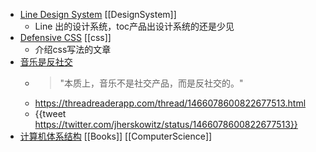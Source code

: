 - [Line Design System](https://designsystem.line.me) [[DesignSystem]]
	- Line 出的设计系统，toc产品出设计系统的还是少见
- [Defensive CSS](https://ishadeed.com/article/defensive-css/#flexbox-wrapping) [[css]]
	- 介绍css写法的文章
- [音乐是反社交](https://www.ruanyifeng.com/blog/2021/12/weekly-issue-188.html)
	- > "本质上，音乐不是社交产品，而是反社交的。"
	- https://threadreaderapp.com/thread/1466078600822677513.html
	- {{tweet https://twitter.com/jherskowitz/status/1466078600822677513}}
- [计算机体系结构](https://foxsen.github.io/archbase/) [[Books]] [[ComputerScience]]